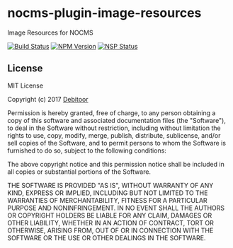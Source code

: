 # nocms-plugin-image-resources
Image Resources for NOCMS

[![Build Status](https://travis-ci.org/debitoor/nocms-plugin-image-resources.svg?branch=master)](https://travis-ci.org/debitoor/nocms-plugin-image-resources)
[![NPM Version](https://img.shields.io/npm/v/npm-save-installed.svg)](https://www.npmjs.com/package/nocms-plugin-image-resources)
[![NSP Status](https://nodesecurity.io/orgs/debitoor/projects/502715d8-8caf-42f9-abd1-d3965dfa7ca3/badge)](https://nodesecurity.io/orgs/debitoor/projects/502715d8-8caf-42f9-abd1-d3965dfa7ca3)

## License
MIT License

Copyright (c) 2017 [Debitoor](https://debitoor.com/)

Permission is hereby granted, free of charge, to any person obtaining a copy
of this software and associated documentation files (the "Software"), to deal
in the Software without restriction, including without limitation the rights
to use, copy, modify, merge, publish, distribute, sublicense, and/or sell
copies of the Software, and to permit persons to whom the Software is
furnished to do so, subject to the following conditions:

The above copyright notice and this permission notice shall be included in all
copies or substantial portions of the Software.

THE SOFTWARE IS PROVIDED "AS IS", WITHOUT WARRANTY OF ANY KIND, EXPRESS OR
IMPLIED, INCLUDING BUT NOT LIMITED TO THE WARRANTIES OF MERCHANTABILITY,
FITNESS FOR A PARTICULAR PURPOSE AND NONINFRINGEMENT. IN NO EVENT SHALL THE
AUTHORS OR COPYRIGHT HOLDERS BE LIABLE FOR ANY CLAIM, DAMAGES OR OTHER
LIABILITY, WHETHER IN AN ACTION OF CONTRACT, TORT OR OTHERWISE, ARISING FROM,
OUT OF OR IN CONNECTION WITH THE SOFTWARE OR THE USE OR OTHER DEALINGS IN THE
SOFTWARE.
